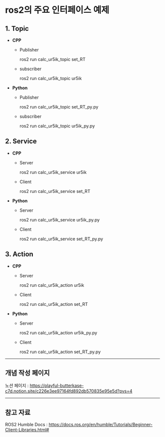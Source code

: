 # ros2의 주요 인터페이스 예제

## 1. Topic

* __CPP__

    * Publisher

        ros2 run calc_ur5ik_topic set_RT

    * subscriber

        ros2 run calc_ur5ik_topic ur5ik

* __Python__

    * Publisher

        ros2 run calc_ur5ik_topic set_RT_py.py


    * subscriber

        ros2 run calc_ur5ik_topic ur5ik_py.py


## 2. Service

* __CPP__

    * Server

        ros2 run calc_ur5ik_service ur5ik

    * Client

        ros2 run calc_ur5ik_service set_RT

* __Python__

    * Server

        ros2 run calc_ur5ik_service ur5ik_py.py

    * Client

        ros2 run calc_ur5ik_service set_RT_py.py

## 3. Action

* __CPP__

    * Server

        ros2 run calc_ur5ik_action ur5ik

    * Client

        ros2 run calc_ur5ik_action set_RT

* __Python__

    * Server

        ros2 run calc_ur5ik_action ur5ik_py.py

    * Client

        ros2 run calc_ur5ik_action set_RT_py.py

---

## 개념 작성 페이지

노션 페이지 : <https://playful-butterkase-c7d.notion.site/c226e3ee97164fd892db570835e95e5d?pvs=4>

---

## 참고 자료
ROS2 Humble Docs : <https://docs.ros.org/en/humble/Tutorials/Beginner-Client-Libraries.html#>
